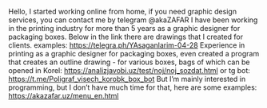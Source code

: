 Hello, I started working online from home, if you need graphic design services, you can contact me by telegram @akaZAFAR
I have been working in the printing industry for more than 5 years as a graphic designer for packaging boxes. Below in the link there are drawings that I created for clients. examples:
https://telegra.ph/YAsaganlarim-04-28
Experience in printing as a graphic designer for packaging boxes, even created a program that creates an outline drawing - for various boxes, bags of which can be opened in Korel: https://analizjavobi.uz/test/noj/noj_sozdat.html
or tg bot: https://t.me/Poligraf_visech_korobk_box_bot
But I’m mainly interested in programming, but I don’t have much time for that, here are some examples: https://akazafar.uz/menu_en.html
